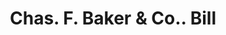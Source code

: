 ---
doi: 10.7916/D8NZ9KNJ
date_other: '1890'
date_other_textual: 1890-1899
form: printed ephemera
genre:
- Invoices
name:
- Chas. F. Baker & Co.
object_in_context_url: https://biggert.cul.columbia.edu/items/view/ave_biggert_00356
subject_hierarchical_geographic:
- Boston, Massachusetts, United States
subject_name:
- Chas. F. Baker & Co.
title: Chas. F. Baker & Co.. Bill
sort_title: Chas. F. Baker & Co.. Bill
call_number: ave_biggert_00356
coordinates:
- 42.35805555555556,-71.06361111111111
pid: ave_biggert_00356
identifiers: ave_biggert_00356
thumbnail: https://derivativo-3.library.columbia.edu/iiif/2/ldpd:344065/full/!256,256/0/native.jpg
permalink: /biggert/ave_biggert_00356/
layout: iiif-image-page
---